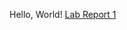 Hello, World!
[Lab Report 1](https://mawayrynen.github.io/cse15l-lab-reports-fa22/lab-report-1-week-0.html)